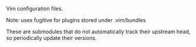 Vim configuration files.

Note: uses fugitive for plugins stored under .vim/bundles

These are submodules that do not automatically track their upstream head, so periodically update their versions.
